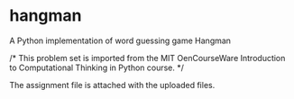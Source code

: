 # hangman
A Python implementation of word guessing game Hangman


/*
This problem set is imported from the MIT OenCourseWare Introduction to Computational Thinking in Python course.
*/

The assignment file is attached with the uploaded files.
